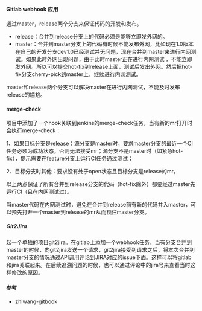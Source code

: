 #### Gitlab webhook 应用

通过master，release两个分支来保证代码的开发和发布。

* release：合并到release分支上的代码必须是能够立即发外网的。
* master：合并到master分支上的代码有时候不能发布外网，比如现在1.0版本在自己的开发分支dev1.0已经测试并无问题，现在合并到master来进行内网测试。如果此时外网出现问题，由于此时master正在进行内网测试 ，不能立即发外网。所以可以提交hot-fix到release上面，测试后发出外网。然后把hot-fix分支cherry-pick到master上，继续进行内网测试。

master和release两个分支可以解决master在进行内网测试，不能及时发布release的尴尬。

#### merge-check

项目中添加了一个hook关联到jenkins的merge-check任务，当有新的mr打开时会执行merge-check：

1、如果目标分支是release：源分支是master时，要求master分支的最近一个CI任务必须为成功状态，否则无法接受mr；源分支不是master时（如紧急hot-fix），提示需要在feature分支上运行CI任务通过测试；

2、目标分支时其他：要求没有处于open状态且目标分支是release的mr。

以上两点保证了所有合并到release分支的代码（hot-fix除外）都要经过master先运行CI（且在内网测试过）。

当master代码在内网测试时，避免在合并到release前有新的代码并入master，可以预先打开一个master到release的mr从而锁住master分支。

##### Git2Jira

起一个单独的项目git2jira。在gitlab上添加一个webhook任务，当有分支合并到master的时候，向git2jira发送一个请求，git2jira接受到请求之后，将本次合并到master分支的情况通过API调用评论到JIRA对应的issue下面。这样可以将gitlab和jira关联起来。在后续追溯问题的时候，也可以通过评论中的jira号来查看当时这样修改的原因。



#### 参考

* zhiwang-gitbook



